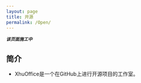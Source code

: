 ```yaml
---
layout: page
title: 开源
permalink: /Open/
---
```


***`该页面施工中`***

## 简介

- XhuOffice是一个在GitHub上进行开源项目的工作室。
